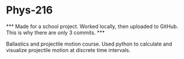 # Phys-216
*** Made for a school project. Worked locally, then uploaded to GitHub. This is why there are only 3 commits. ***

Ballastics and projectile motion course.
Used python to calculate and visualize projectile motion at discrete time intervals.

